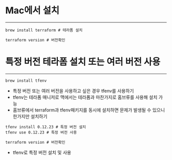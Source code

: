 # Mac에서 설치
---
```shell
brew install terraform # 테라폼 설치

terraform version # 버전확인
```

# 특정 버전 테라폼 설치 또는 여러 버전 사용
---
```shell
brew install tfenv
```
* 특정 버전 또는 여러 버전을 사용하고 싶은 경우 tfenv를 사용하기
* tfenv는 테라폼 매니저로 맥에서는 테라폼과 마찬가지로 홈브류를 사용해 설치 가능
* 홈브류에서 terraform과 tfenv패키지를 동시에 설치하면 문제가 발생될 수 있으니 한가지만 설치하기

```shell
tfenv install 0.12.23 # 특정 버전 설치
tfenv use 0.12.23 # 특정 버전 사용

terraform version # 버전확인
```
* tfenv로 특정 버전 설치 및 사용


